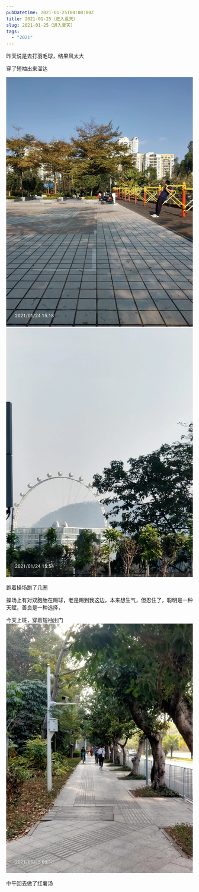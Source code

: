 ```yaml
---
pubDatetime: 2021-01-25T00:00:00Z
title: 2021-01-25（进入夏天）
slug: 2021-01-25（进入夏天）
tags:
  - "2021"
---
```


昨天说是去打羽毛球，结果风太大

穿了短袖出来溜达

![](../../img/6904315-30568d1cc83cc6a9.jpg)
![](../../img/6904315-19fd5de4ca22e664.jpg)

跑着操场跑了几圈

操场上有对双胞胎在踢球，老是踢到我这边，本来想生气，但忍住了，聪明是一种天赋，善良是一种选择，

今天上班，穿着短袖出门![](../../img/6904315-15224793267b0967.jpg)

中午回去做了红薯汤
